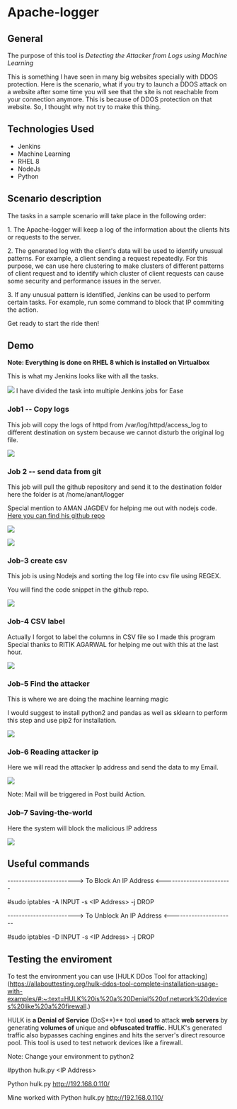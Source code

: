 Apache-logger
===============================

## General

The purpose of this tool is *Detecting the Attacker from Logs using Machine Learning*

This is something I have seen in many big websites specially with DDOS
protection. 
Here is the scenario, what if you try to launch a DDOS
attack on a website after some time you will see that the site is not
reachable from your connection anymore. This is because of DDOS
protection on that website. So, I thought why not try to make this
thing.

## Technologies Used
- Jenkins
- Machine Learning
- RHEL 8
- NodeJs
- Python

## Scenario description
The tasks in a sample scenario will take place in the following order:

1\. The Apache-logger will keep a log of the information about the clients hits or requests to the server.

2\. The generated log with the client's data will be used to identify unusual patterns. For example, a client sending a request repeatedly. For this purpose, we can use here clustering to make clusters of different patterns of client request and to identify which cluster of client requests can cause some security and performance issues in the server.

3\. If any unusual pattern is identified, Jenkins can be used to
perform certain tasks. For example, run some command to block that
IP commiting the action.

Get ready to start the ride then!

## Demo

**Note: Everything is done on RHEL 8 which is installed on Virtualbox**

This is what my Jenkins looks like with all the tasks.

![](./myMediaFolder/media/image1.png)
I have divided the task into multiple Jenkins jobs for Ease

### Job1 -- Copy logs

This job will copy the logs of httpd from /var/log/httpd/access\_log to
different destination on system because we cannot disturb the original
log file.

![](./myMediaFolder/media/image2.png)

### Job 2 -- send data from git

This job will pull the github repository and send it to the destination
folder here the folder is at /home/anant/logger

Special mention to AMAN JAGDEV for helping me out with nodejs code. 
[Here you can find his github repo](https://github.com/amanjagdev/apache-logger)

![](./myMediaFolder/media/image3.png)

![](./myMediaFolder/media/image4.png)

### Job-3 create csv

This job is using Nodejs and sorting the log file into csv file using
REGEX.

You will find the code snippet in the github repo.

![](./myMediaFolder/media/image5.png)

### Job-4 CSV label

Actually I forgot to label the columns in CSV file so I made this
program Special thanks to RITIK AGARWAL for helping me out with this at
the last hour.

![](./myMediaFolder/media/image6.png)

### Job-5 Find the attacker

This is where we are doing the machine learning magic

I would suggest to install python2 and pandas as well as sklearn to
perform this step and use pip2 for installation.

![](./myMediaFolder/media/image7.png)

### Job-6 Reading attacker ip

Here we will read the attacker Ip address and send the data to my Email.

![](./myMediaFolder/media/image8.png)

Note: Mail will be triggered in Post build Action.

### Job-7 Saving-the-world

Here the system will block the malicious IP address

![](./myMediaFolder/media/image9.png)

## Useful commands

\-\-\-\-\-\-\-\-\-\-\-\-\-\-\-\-\-\-\-\-\-\-\--\> To Block An IP Address
\<\-\-\-\-\-\-\-\-\-\-\-\-\-\-\-\-\-\-\-\-\-\-\--

\#sudo iptables -A INPUT -s \<IP Address\> -j DROP

\-\-\-\-\-\-\-\-\-\-\-\-\-\-\-\-\-\-\-\-\-\-\--\> To Unblock An IP
Address \<\-\-\-\-\-\-\-\-\-\-\-\-\-\-\-\-\-\-\-\-\--

\#sudo iptables -D INPUT -s \<IP Address\> -j DROP


## Testing the enviroment 
To test the environment you can use [HULK DDos Tool for attacking]
(https://allabouttesting.org/hulk-ddos-tool-complete-installation-usage-with-examples/#:~:text=HULK%20is%20a%20Denial%20of,network%20devices%20like%20a%20firewall.)

HULK is **a Denial of Service** (DoS**)** tool **used** to attack **web
servers** by generating **volumes of** unique and **obfuscated
traffic.** HULK\'s generated traffic also bypasses caching engines and
hits the server\'s direct resource pool. This tool is used to test
network devices like a firewall.

Note: Change your environment to python2

\#python hulk.py \<IP Address\>

Python hulk.py <http://192.168.0.110/>

Mine worked with Python hulk.py http://192.168.0.110/
